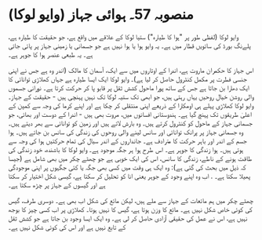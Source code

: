 # منصوبہ 57۔ ہوائی جہاز (وایو لوکا)

وایو لوکا (لفظی طور پر "ہوا کا طیارہ") ستیا لوکا کے علاقے میں واقع ہے، جو حقیقت کا طیارہ ہے، پلےنگ بورڈ کی ساتویں قطار میں ہے۔ یہ وایو ہوا یا ہوا نہیں ہے جو جسمانی یا زمینی جہاز پر پائی جاتی ہے۔ یہ طبعی عنصر ہوا کا جوہر ہے۔

اس جہاز کا حکمران ماروت ہے، اندرا کے اوتاروں میں سے ایک، آسمان کا مالک (اندر وہ ہے جس نے اپنی جنسی فطرت پر مکمل کنٹرول حاصل کر لیا ہے)۔ وایو لوکا ایک ایسا طیارہ ہے جہاں کھلاڑی توانائی کا ایک دھارا بن جاتا ہے جس کے ساتھ پورا ماحول کشش ثقل پر قابو پا کر حرکت کرتا ہے۔ نورانی جسموں والی روشن خیال روحیں یہاں رہتی ہیں، جو ابھی تک ستیہ لوکا تک نہیں پہنچی ہیں - حقیقت کے جہاز۔ وایو لوکا کھلاڑی پہلے ہی اومکارا کے ذریعے اپنی منتقلی کر چکا ہے اور اپنے کرما کی وجہ سے کمپن کے اعلیٰ طریقوں تک پہنچ گیا ہے۔ ہندوستانی افسانوں میں، مروت بھی ہیں - اندرا کے دوست اور بھائی، جو جسمانی جہاز کے ماحول کو کنٹرول کرتے ہیں۔ وہ بارش لاتے ہیں اور زمین کو توانائی سے بھر دیتے ہیں۔ وہ جسمانی جہاز پر پرانک توانائی اور سانس لینے والی روحوں کی زندگی کی سانس بن جاتے ہیں۔ ہوا جسم کے اندر اور باہر حرکت کا مترادف ہے۔ جانداروں کے اندر سیال کی تمام حرکتیں ہوا کی وجہ سے ہوتی ہیں۔ ہوا زندگی کا جوہر ہے۔ اس طرح ہوا ہر جگہ موجود ہے۔ وایو لوکا کا باشندہ، خود زندگی کی طاقت ہونے کے ناطے، زندگی کا سانس، اس کی ایک خوبی ہے جو چھٹے چکر میں بھی شامل ہے (جیسا کہ ذیل میں بحث کی گئی ہے): وہ ایک ہی وقت میں کسی بھی جگہ یا کئی جگہوں پر اپنی موجودگی پھیلا سکتا ہے۔ . اب وہ اپنے وجود کے جوہر یعنی انا کو تحلیل کر سکتا ہے، گیسی شکل اختیار کر سکتا ہے اور گیسوں کے جہاز پر چڑھ سکتا ہے۔

چھٹے چکر میں ہم مائعات کے جہاز سے ملے ہیں، لیکن مائع کی شکل اب بھی ہے۔ دوسری طرف، گیس کی کوئی خاص شکل نہیں ہے۔ مائع کا وزن ہوتا ہے، گیس کا نہیں ہوتا۔ کھلاڑی پر اب کسی چیز کا بوجھ نہیں ہے، اس نے عمل کی حقیقی آزادی حاصل کر لی ہے۔ وہ ایک ایسا وجود بن جاتا ہے جو کشش ثقل کے تابع نہیں ہے اور اس کی کوئی شکل نہیں ہے۔
